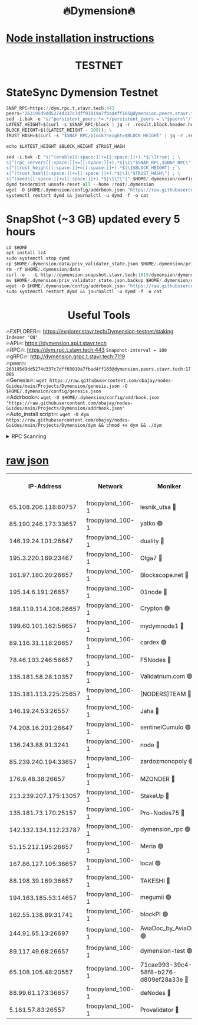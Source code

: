<h1 align="center"> 🔥Dymension🔥</h1>

[Node installation instructions](https://github.com/obajay/nodes-Guides/tree/main/Projects/Dymension)
=

<h1 align="center"> TESTNET</h1>

# StateSync Dymension Testnet
```python
SNAP_RPC=https://dym.rpc.t.stavr.tech:443
peers="263195d9dd5274d337c7dff03019a7fbad4ff165@dymension.peers.stavr.tech:17086"
sed -i.bak -e "s/^persistent_peers *=.*/persistent_peers = \"$peers\"/" $HOME/.dymension/config/config.toml
LATEST_HEIGHT=$(curl -s $SNAP_RPC/block | jq -r .result.block.header.height); \
BLOCK_HEIGHT=$((LATEST_HEIGHT - 100)); \
TRUST_HASH=$(curl -s "$SNAP_RPC/block?height=$BLOCK_HEIGHT" | jq -r .result.block_id.hash)

echo $LATEST_HEIGHT $BLOCK_HEIGHT $TRUST_HASH

sed -i.bak -E "s|^(enable[[:space:]]+=[[:space:]]+).*$|\1true| ; \
s|^(rpc_servers[[:space:]]+=[[:space:]]+).*$|\1\"$SNAP_RPC,$SNAP_RPC\"| ; \
s|^(trust_height[[:space:]]+=[[:space:]]+).*$|\1$BLOCK_HEIGHT| ; \
s|^(trust_hash[[:space:]]+=[[:space:]]+).*$|\1\"$TRUST_HASH\"| ; \
s|^(seeds[[:space:]]+=[[:space:]]+).*$|\1\"\"|" $HOME/.dymension/config/config.toml
dymd tendermint unsafe-reset-all --home /root/.dymension
wget -O $HOME/.dymension/config/addrbook.json "https://raw.githubusercontent.com/obajay/nodes-Guides/main/Projects/Dymension/addrbook.json"
systemctl restart dymd && journalctl -u dymd -f -o cat

```
# SnapShot (~3 GB) updated every 5 hours
```python
cd $HOME
apt install lz4
sudo systemctl stop dymd
cp $HOME/.dymension/data/priv_validator_state.json $HOME/.dymension/priv_validator_state.json.backup
rm -rf $HOME/.dymension/data
curl -o - -L http://dymension.snapshot.stavr.tech:1019/dymension/dymension-snap.tar.lz4 | lz4 -c -d - | tar -x -C $HOME/.dymension --strip-components 2
mv $HOME/.dymension/priv_validator_state.json.backup $HOME/.dymension/data/priv_validator_state.json
wget -O $HOME/.dymension/config/addrbook.json "https://raw.githubusercontent.com/obajay/nodes-Guides/main/Projects/Dymension/addrbook.json"
sudo systemctl restart dymd && journalctl -u dymd -f -o cat
```

 <h1 align="center"> Useful Tools</h1>

🔥EXPLORER🔥:     https://explorer.stavr.tech/Dymension-testnet/staking        `Indexer "ON"` \
🔥API🔥:          https://dymension.api.t.stavr.tech \
🔥RPC🔥:          https://dym.rpc.t.stavr.tech:443                  `Snapshot-interval = 100` \
🔥gRPC🔥:         http://dymension.grpc.t.stavr.tech:7119 \
🔥peer🔥:         `263195d9dd5274d337c7dff03019a7fbad4ff165@dymension.peers.stavr.tech:17086` \
🔥Genesis🔥:     ```wget https://raw.githubusercontent.com/obajay/nodes-Guides/main/Projects/Dymension/genesis.json -O $HOME/.dymension/config/genesis.json``` \
🔥Addrbook🔥:    ```wget -O $HOME/.dymension/config/addrbook.json "https://raw.githubusercontent.com/obajay/nodes-Guides/main/Projects/Dymension/addrbook.json"``` \
🔥Auto_install script🔥: ```wget -O dym https://raw.githubusercontent.com/obajay/nodes-Guides/main/Projects/Dymension/dym && chmod +x dym && ./dym```

<details>
<summary>RPC Scanning</summary>

<h2 align="center"> We scan nodes in real time every 4 hours. And we provide the final result of RPC endpoints.
We cannot influence the operation of these nodes in any way. </h2>


```python
If Voting Power is higher than 0 --> then the Node is a validator of the network and may be subject to attack and be a potential threat to the chain.
```
```python
We marked such validators with a red symbol
```

</details>

[raw json](https://rpc-check.dymt.stavr.tech/dymt/rpc-dymt-result.json)
=


<table><tr><th>IP-Address</th><th>Network</th><th>Moniker</th><th>Latest Block Height</th><th>Earliest Block Height</th><th>Catching Up</th><th>Voting Power</th><th>Scan Time</th></tr><tr><td>65.108.206.118:60757</td><td>froopyland_100-1</td><td>lesnik_utsa 🔴</td><td>1507853</td><td>1</td><td>False</td><td>1</td><td>2023-12-01T17:16:34.067256415UTC</td></tr><tr><td>85.190.246.173:33657</td><td>froopyland_100-1</td><td>yatko 🟢</td><td>1505376</td><td>1</td><td>False</td><td>0</td><td>2023-12-01T17:16:43.760978310UTC</td></tr><tr><td>146.19.24.101:26647</td><td>froopyland_100-1</td><td>duality 🔴</td><td>1507856</td><td>1</td><td>False</td><td>1</td><td>2023-12-01T17:16:49.023826264UTC</td></tr><tr><td>195.3.220.169:23467</td><td>froopyland_100-1</td><td>Olga7 🔴</td><td>1507858</td><td>1</td><td>False</td><td>1</td><td>2023-12-01T17:17:03.688089226UTC</td></tr><tr><td>161.97.180.20:26657</td><td>froopyland_100-1</td><td>Blockscope.net 🔴</td><td>1507859</td><td>1</td><td>False</td><td>1</td><td>2023-12-01T17:17:08.655190542UTC</td></tr><tr><td>195.14.6.191:26657</td><td>froopyland_100-1</td><td>01node 🔴</td><td>1507859</td><td>1</td><td>False</td><td>1</td><td>2023-12-01T17:17:09.394889077UTC</td></tr><tr><td>168.119.114.206:26657</td><td>froopyland_100-1</td><td>Crypton 🟢</td><td>1507859</td><td>1</td><td>False</td><td>0</td><td>2023-12-01T17:17:09.736747424UTC</td></tr><tr><td>199.60.101.162:56657</td><td>froopyland_100-1</td><td>mydymnode1 🔴</td><td>1507853</td><td>106001</td><td>False</td><td>1</td><td>2023-12-01T17:16:34.814297416UTC</td></tr><tr><td>89.116.31.118:26657</td><td>froopyland_100-1</td><td>cardex 🟢</td><td>1507854</td><td>293001</td><td>False</td><td>0</td><td>2023-12-01T17:16:41.270122467UTC</td></tr><tr><td>78.46.103.246:56657</td><td>froopyland_100-1</td><td>F5Nodes 🔴</td><td>1507852</td><td>407001</td><td>False</td><td>1</td><td>2023-12-01T17:16:30.044396395UTC</td></tr><tr><td>135.181.58.28:10357</td><td>froopyland_100-1</td><td>Validatrium.com 🟢</td><td>1507857</td><td>591001</td><td>False</td><td>0</td><td>2023-12-01T17:16:55.875505194UTC</td></tr><tr><td>135.181.113.225:25657</td><td>froopyland_100-1</td><td>[NODERS]TEAM 🔴</td><td>1507857</td><td>737456</td><td>False</td><td>1</td><td>2023-12-01T17:16:56.225823397UTC</td></tr><tr><td>146.19.24.53:26557</td><td>froopyland_100-1</td><td>Jaha 🔴</td><td>1507857</td><td>737456</td><td>False</td><td>1</td><td>2023-12-01T17:16:56.608590420UTC</td></tr><tr><td>74.208.16.201:26647</td><td>froopyland_100-1</td><td>sentinelCumulo 🟢</td><td>1507850</td><td>820001</td><td>False</td><td>0</td><td>2023-12-01T17:16:18.806689944UTC</td></tr><tr><td>136.243.88.91:3241</td><td>froopyland_100-1</td><td>node 🔴</td><td>1507857</td><td>922548</td><td>False</td><td>1</td><td>2023-12-01T17:16:56.874151512UTC</td></tr><tr><td>85.239.240.194:33657</td><td>froopyland_100-1</td><td>zardozmonopoly 🟢</td><td>1507861</td><td>935165</td><td>False</td><td>0</td><td>2023-12-01T17:17:18.240487276UTC</td></tr><tr><td>176.9.48.38:26657</td><td>froopyland_100-1</td><td>MZONDER 🔴</td><td>1507858</td><td>1006001</td><td>False</td><td>1</td><td>2023-12-01T17:17:03.320757276UTC</td></tr><tr><td>213.239.207.175:13057</td><td>froopyland_100-1</td><td>StakeUp 🔴</td><td>1507860</td><td>1150548</td><td>False</td><td>1</td><td>2023-12-01T17:17:12.517455725UTC</td></tr><tr><td>135.181.73.170:25157</td><td>froopyland_100-1</td><td>Pro-Nodes75 🔴</td><td>1507853</td><td>1207853</td><td>False</td><td>1</td><td>2023-12-01T17:16:31.678151183UTC</td></tr><tr><td>142.132.134.112:23787</td><td>froopyland_100-1</td><td>dymension_rpc 🟢</td><td>1507855</td><td>1207855</td><td>False</td><td>0</td><td>2023-12-01T17:16:46.183181100UTC</td></tr><tr><td>51.15.212.195:26657</td><td>froopyland_100-1</td><td>Meria 🟢</td><td>1507850</td><td>1238063</td><td>False</td><td>0</td><td>2023-12-01T17:16:15.267735238UTC</td></tr><tr><td>167.86.127.105:36657</td><td>froopyland_100-1</td><td>local 🟢</td><td>1507859</td><td>1318001</td><td>False</td><td>0</td><td>2023-12-01T17:17:06.154956878UTC</td></tr><tr><td>88.198.39.169:36657</td><td>froopyland_100-1</td><td>TAKESHI 🔴</td><td>1507851</td><td>1330001</td><td>False</td><td>1</td><td>2023-12-01T17:16:19.090933806UTC</td></tr><tr><td>194.163.185.53:14657</td><td>froopyland_100-1</td><td>megumii 🟢</td><td>1507853</td><td>1390788</td><td>False</td><td>0</td><td>2023-12-01T17:16:31.270492382UTC</td></tr><tr><td>162.55.138.89:31741</td><td>froopyland_100-1</td><td>blockPI 🟢</td><td>1507859</td><td>1435053</td><td>False</td><td>0</td><td>2023-12-01T17:17:08.945464128UTC</td></tr><tr><td>144.91.65.13:26697</td><td>froopyland_100-1</td><td>AviaDoc_by_AviaOne 🟢</td><td>1507300</td><td>1462001</td><td>False</td><td>0</td><td>2023-12-01T17:16:30.692964911UTC</td></tr><tr><td>89.117.49.68:26657</td><td>froopyland_100-1</td><td>dymension-test 🟢</td><td>1507859</td><td>1473622</td><td>False</td><td>0</td><td>2023-12-01T17:17:10.181992244UTC</td></tr><tr><td>65.108.105.48:20557</td><td>froopyland_100-1</td><td>71cae993-39c4-58f8-b276-d809ef28a33e 🔴</td><td>1507855</td><td>1500001</td><td>False</td><td>1</td><td>2023-12-01T17:16:46.637354855UTC</td></tr><tr><td>88.99.61.173:36657</td><td>froopyland_100-1</td><td>deNodes 🔴</td><td>1507857</td><td>1501386</td><td>False</td><td>1</td><td>2023-12-01T17:16:55.494492516UTC</td></tr><tr><td>5.161.57.83:26557</td><td>froopyland_100-1</td><td>Provalidator 🔴</td><td>1507850</td><td>1503071</td><td>False</td><td>1</td><td>2023-12-01T17:16:15.994845043UTC</td></tr></table>
